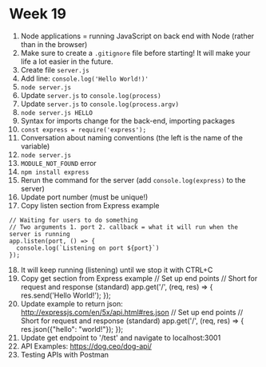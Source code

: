 # Week 19

1. Node applications = running JavaScript on back end with Node (rather than in the browser)
2. Make sure to create a `.gitignore` file before starting! It will make your life a lot easier in the future.
3. Create file `server.js`
4. Add line: `console.log('Hello World!)'`
5. `node server.js`
6. Update `server.js` to `console.log(process)`
7. Update `server.js` to `console.log(process.argv)`
8. `node server.js HELLO`
9. Syntax for imports change for the back-end, importing packages 
10. `const express = require('express');` 
11. Conversation about naming conventions (the left is the name of the variable)
12. `node server.js`
13. `MODULE_NOT_FOUND` error 
14. `npm install express`
15. Rerun the command for the server (add `console.log(express)` to the server)
16. Update port number (must be unique!)
17. Copy listen section from Express example
```
// Waiting for users to do something
// Two arguments 1. port 2. callback = what it will run when the server is running
app.listen(port, () => {
  console.log(`Listening on port ${port}`)
});
```
18. It will keep running (listening) until we stop it with CTRL+C
19. Copy get section from Express example
// Set up end points
// Short for request and response (standard)
app.get('/', (req, res) => {
  res.send('Hello World!');
});
20. Update example to return json: http://expressjs.com/en/5x/api.html#res.json 
// Set up end points
// Short for request and response (standard)
app.get('/', (req, res) => {
  res.json({"hello": "world!"});
});
21. Update get endpoint to '/test' and navigate to localhost:3001
22. API Examples: https://dog.ceo/dog-api/
23. Testing APIs with Postman
